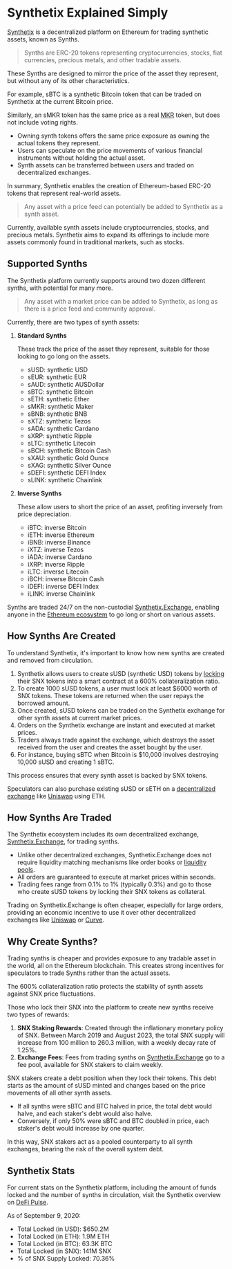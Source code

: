 # Synthetix Explained Simply

[Synthetix](https://synthetix.io/) is a decentralized platform on Ethereum for trading synthetic assets, known as Synths.

> Synths are ERC-20 tokens representing cryptocurrencies, stocks, fiat currencies, precious metals, and other tradable assets.

These Synths are designed to mirror the price of the asset they represent, but without any of its other characteristics. 

For example, sBTC is a synthetic Bitcoin token that can be traded on Synthetix at the current Bitcoin price.

Similarly, an sMKR token has the same price as a real [MKR](../../token_guides/en/makerdao.md) token, but does not include voting rights.

- Owning synth tokens offers the same price exposure as owning the actual tokens they represent.
- Users can speculate on the price movements of various financial instruments without holding the actual asset.
- Synth assets can be transferred between users and traded on decentralized exchanges.

In summary, Synthetix enables the creation of Ethereum-based ERC-20 tokens that represent real-world assets.

> Any asset with a price feed can potentially be added to Synthetix as a synth asset.

Currently, available synth assets include cryptocurrencies, stocks, and precious metals. Synthetix aims to expand its offerings to include more assets commonly found in traditional markets, such as stocks.

## Supported Synths

The Synthetix platform currently supports around two dozen different synths, with potential for many more.

> Any asset with a market price can be added to Synthetix, as long as there is a price feed and community approval.

Currently, there are two types of synth assets:

1. **Standard Synths**

   These track the price of the asset they represent, suitable for those looking to go long on the assets.
   - sUSD: synthetic USD
   - sEUR: synthetic EUR
   - sAUD: synthetic AUSDollar
   - sBTC: synthetic Bitcoin
   - sETH: synthetic Ether
   - sMKR: synthetic Maker
   - sBNB: synthetic BNB
   - sXTZ: synthetic Tezos
   - sADA: synthetic Cardano
   - sXRP: synthetic Ripple
   - sLTC: synthetic Litecoin
   - sBCH: synthetic Bitcoin Cash
   - sXAU: synthetic Gold Ounce
   - sXAG: synthetic Silver Ounce
   - sDEFI: synthetic DEFI Index
   - sLINK: synthetic Chainlink

2. **Inverse Synths**

   These allow users to short the price of an asset, profiting inversely from price depreciation.
   - iBTC: inverse Bitcoin
   - iETH: inverse Ethereum
   - iBNB: inverse Binance
   - iXTZ: inverse Tezos
   - iADA: inverse Cardano
   - iXRP: inverse Ripple
   - iLTC: inverse Litecoin
   - iBCH: inverse Bitcoin Cash
   - iDEFI: inverse DEFI Index
   - iLINK: inverse Chainlink

Synths are traded 24/7 on the non-custodial [Synthetix.Exchange](https://synthetix.exchange), enabling anyone in the [Ethereum ecosystem](../../token_guides/en/ethereum.md) to go long or short on various assets.

## How Synths Are Created

To understand Synthetix, it's important to know how new synths are created and removed from circulation.

1. Synthetix allows users to create sUSD (synthetic USD) tokens by [locking](https://mintr.synthetix.io/) their SNX tokens into a smart contract at a 600% collateralization ratio.
2. To create 1000 sUSD tokens, a user must lock at least $6000 worth of SNX tokens. These tokens are returned when the user repays the borrowed amount.
3. Once created, sUSD tokens can be traded on the Synthetix exchange for other synth assets at current market prices.
4. Orders on the Synthetix exchange are instant and executed at market prices.
5. Traders always trade against the exchange, which destroys the asset received from the user and creates the asset bought by the user.
6. For instance, buying sBTC when Bitcoin is $10,000 involves destroying 10,000 sUSD and creating 1 sBTC.

This process ensures that every synth asset is backed by SNX tokens.

Speculators can also purchase existing sUSD or sETH on a [decentralized exchange](../../defi/en/3-decentralized-exchanges.md) like [Uniswap](../../token_guides/en/uniswap.md) using ETH.

## How Synths Are Traded

The Synthetix ecosystem includes its own decentralized exchange, [Synthetix.Exchange](https://synthetix.exchange), for trading synths.

- Unlike other decentralized exchanges, Synthetix.Exchange does not require liquidity matching mechanisms like order books or [liquidity pools](../../defi/en/3-decentralized-exchanges.md).
- All orders are guaranteed to execute at market prices within seconds.
- Trading fees range from 0.1% to 1% (typically 0.3%) and go to those who create sUSD tokens by locking their SNX tokens as collateral.

Trading on Synthetix.Exchange is often cheaper, especially for large orders, providing an economic incentive to use it over other decentralized exchanges like [Uniswap](../../token_guides/en/uniswap.md) or [Curve](../../token_guides/en/curve-finance.md).

## Why Create Synths?

Trading synths is cheaper and provides exposure to any tradable asset in the world, all on the Ethereum blockchain. This creates strong incentives for speculators to trade Synths rather than the actual assets.

The 600% collateralization ratio protects the stability of synth assets against SNX price fluctuations.

Those who lock their SNX into the platform to create new synths receive two types of rewards:
1. **SNX Staking Rewards**: Created through the inflationary monetary policy of SNX. Between March 2019 and August 2023, the total SNX supply will increase from 100 million to 260.3 million, with a weekly decay rate of 1.25%.
2. **Exchange Fees**: Fees from trading synths on [Synthetix.Exchange](https://synthetix.exchange/#/) go to a fee pool, available for SNX stakers to claim weekly.

SNX stakers create a debt position when they lock their tokens. This debt starts as the amount of sUSD minted and changes based on the price movements of all other synth assets.

- If all synths were sBTC and BTC halved in price, the total debt would halve, and each staker's debt would also halve.
- Conversely, if only 50% were sBTC and BTC doubled in price, each staker's debt would increase by one quarter.

In this way, SNX stakers act as a pooled counterparty to all synth exchanges, bearing the risk of the overall system debt.

## Synthetix Stats

For current stats on the Synthetix platform, including the amount of funds locked and the number of synths in circulation, visit the Synthetix overview on [DeFi Pulse](https://dashboard.synthetix.io).

As of September 9, 2020:
- Total Locked (in USD): $650.2M
- Total Locked (in ETH): 1.9M ETH
- Total Locked (in BTC): 63.3K BTC
- Total Locked (in SNX): 141M SNX
- % of SNX Supply Locked: 70.36%